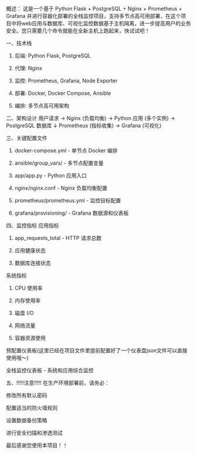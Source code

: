 概述：
这是一个基于 Python Flask + PostgreSQL + Nginx + Prometheus + Grafana 并进行容器化部署的全栈监控项目，支持多节点高可用部署，在这个项目中将web应用与数据库、可视化监控数据基于主机隔离，进一步提高用户的业务安全。您只需要几个命令就能在全新主机上跑起来，快试试吧！

一、技术栈
1. 后端: Python Flask, PostgreSQL

2. 代理: Nginx

3. 监控: Prometheus, Grafana, Node Exporter

4. 部署: Docker, Docker Compose, Ansible

5. 编排: 多节点高可用架构

二、架构设计
用户请求 → Nginx (负载均衡) → Python 应用 (多个实例) → PostgreSQL 数据库
                                      ↓
                            Prometheus (指标收集) → Grafana (可视化)

三、关键配置文件
1. docker-compose.yml - 单节点 Docker 编排

2. ansible/group_vars/ - 多节点配置变量

3. app/app.py - Python 应用入口

4. nginx/nginx.conf - Nginx 负载均衡配置

5. prometheus/prometheus.yml - 监控目标配置

6. grafana/provisioning/ - Grafana 数据源和仪表板

四、监控指标
应用指标
1. app_requests_total - HTTP 请求总数

2. 应用健康状态

3. 数据库连接状态

系统指标
1. CPU 使用率

2. 内存使用率

3. 磁盘 I/O

4. 网络流量

5. 容器资源使用

预配置仪表板(这里已经在项目文件里提前配置好了一个仪表盘json文件可以直接使用哦～)

全栈监控仪表板 - 系统和应用综合监控


五、!!!!!注意!!!!!
在生产环境部署前，请务必：

修改所有默认密码

配置适当的防火墙规则

设置数据备份策略

进行安全扫描和渗透测试

最后感谢您使用本项目！！

